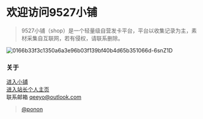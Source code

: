 # 欢迎访问9527小铺

> 9527小铺（shop）是一个轻量级自营发卡平台，平台以收集记录为主，素材采集自互联网，若有侵权，请联系删除。

![0166b33f3c1350a6a3e96b03f139bf40b4d65b351066d-6snZ1D](https://user-images.githubusercontent.com/36355307/113797004-00829580-9783-11eb-84a3-93d305c05683.jpg)

### 关于
[进入小铺](http://shop.9527.xyz/)<br/>
[进入站长个人主页](http://www.9527.xyz/ "请使用移动端设备访问")<br/>
联系邮箱 qeeyo@outlook.com<br/>
> [@ponon](https://github.com/Ponon)
